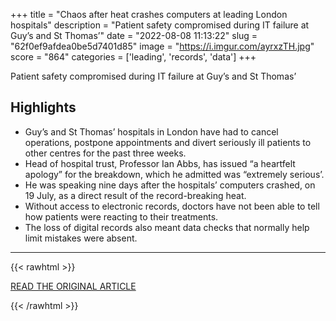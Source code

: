 +++
title = "Chaos after heat crashes computers at leading London hospitals"
description = "Patient safety compromised during IT failure at Guy’s and St Thomas’"
date = "2022-08-08 11:13:22"
slug = "62f0ef9afdea0be5d7401d85"
image = "https://i.imgur.com/ayrxzTH.jpg"
score = "864"
categories = ['leading', 'records', 'data']
+++

Patient safety compromised during IT failure at Guy’s and St Thomas’

## Highlights

- Guy’s and St Thomas’ hospitals in London have had to cancel operations, postpone appointments and divert seriously ill patients to other centres for the past three weeks.
- Head of hospital trust, Professor Ian Abbs, has issued “a heartfelt apology” for the breakdown, which he admitted was “extremely serious’.
- He was speaking nine days after the hospitals’ computers crashed, on 19 July, as a direct result of the record-breaking heat.
- Without access to electronic records, doctors have not been able to tell how patients were reacting to their treatments.
- The loss of digital records also meant data checks that normally help limit mistakes were absent.

---

{{< rawhtml >}}
  <p class="article-category">
    <a target="_blank" href="https://www.theguardian.com/environment/2022/aug/07/chaos-after-heat-crashes-computers-at-leading-london-hospitals">READ THE ORIGINAL ARTICLE</a>
  </p>
{{< /rawhtml >}}
